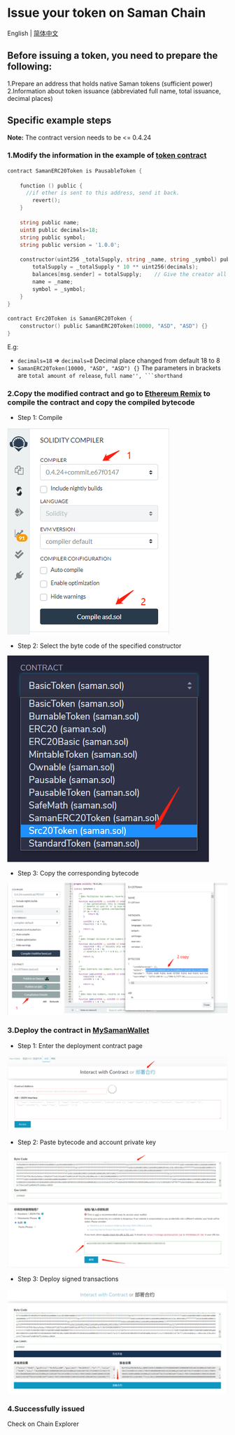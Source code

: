 # Issue your token on Saman Chain

English | [简体中文](https://github.com/saman-org/issue-token/blob/master/README_ZH.md)

## Before issuing a token, you need to prepare the following:
1.Prepare an address that holds native Saman tokens (sufficient power)
2.Information about token issuance (abbreviated full name, total issuance, decimal places)

## Specific example steps

**Note:** The contract version needs to be <= 0.4.24

### 1.Modify the information in the example of [token contract](https://github.com/saman-org/issue-token/token.sol)

```go
contract SamanERC20Token is PausableToken {

    function () public {
      //if ether is sent to this address, send it back.
        revert();
    }

    string public name;
    uint8 public decimals=18;
    string public symbol;
    string public version = '1.0.0';

    constructor(uint256 _totalSupply, string _name, string _symbol) public {
        totalSupply = _totalSupply * 10 ** uint256(decimals);
        balances[msg.sender] = totalSupply;    // Give the creator all initial tokens
        name = _name;
        symbol = _symbol;
    }
}

contract Erc20Token is SamanERC20Token {
    constructor() public SamanERC20Token(10000, "ASD", "ASD") {}
}
```
E.g:
* ```decimals=18``` => ```decimals=8``` Decimal place changed from default 18 to 8
* ```SamanERC20Token(10000, "ASD", "ASD") {}``` The parameters in brackets are ```total amount of release```, ``full name'', ```shorthand``

### 2.Copy the modified contract and go to [Ethereum Remix](https://remix.ethereum.org/#optimize=false&evmVersion=soljson-v0.4.24+commit.e67f0147.js) to compile the contract and copy the compiled bytecode
* Step 1: Compile

![image](./images/1.png)

* Step 2: Select the byte code of the specified constructor

![image](./images/2.png)

* Step 3: Copy the corresponding bytecode

![image](./images/3.png)

### 3.Deploy the contract in [MySamanWallet](https://wallet.samanchain.com)

* Step 1: Enter the deployment contract page

![image](./images/4.png)

* Step 2: Paste bytecode and account private key

![image](./images/5.png)

* Step 3: Deploy signed transactions

![image](./images/6.png)

### 4.Successfully issued

Check on Chain Explorer